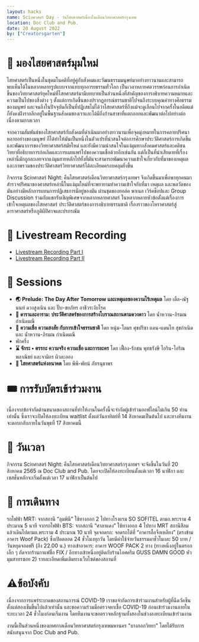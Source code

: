 ```yaml
---
layout: hacks
name: Sciยศาสตร์ Day - วันไสยศาสตร์เนื่องในเดือนวิทยาศาสตร์กรุงเทพ
location: Doc Club and Pub.
date: 20 August 2022
by: ["Creatorsgarten"]
---
```


# 🔭 มองไสยศาสตร์มุมใหม่

ไสยศาสตร์เป็นหนึ่งในชุดมโนคติที่อยู่คู่กับสังคมและวัฒนธรรมมนุษย์มาอย่างยาวนานและสามารถพบเห็นได้ในหลากหลายรูปแบบจากแทบทุกอารยธรรมทั่วโลก เป็นเวลาหลายศตวรรษก่อนการกำเนิดขึ้นของวิทยาศาสตร์ยุคใหม่ที่ไสยศาสตร์มามีบทบาทเป็นส่วนหนึ่งที่สำคัญของการอธิบายความหมายและความเป็นไปของสิ่งต่าง ๆ ตั้งแต่การเกิดขึ้นของปรากฏการณ์ธรรมชาติไปจนถึงระบบคุณค่าทางศีลธรรมของมนุษย์ และจนถึงในปัจจุบันก็เป็นที่ปฏิเสธไม่ได้ว่าไสยศาสตร์ที่ถึงแม้จะดูเลือนไปจากครั้งในอดีตแต่ก็ยังคงฝังรากลึกอยู่ในพื้นฐานสังคมของเราและได้มีกิ่งก้านสาขาที่แตกออกและพัฒนาต่อไปอย่างต่อเนื่องตามกาลเวลา

จากความสัมพันธ์ของไสยศาสตร์กับสังคมที่ดำเนินมาอย่างยาวนานเพื่อจุดมุ่งหมายในการคลายปริศนาหลายอย่างของมนุษย์ ก็ได้ทำให้มันเป็นหนึ่งในตัวแปรที่น่าสนใจต่อการศึกษาประวัติศาสตร์การเกิดขึ้นและพัฒนาการของวิทยาศาสตร์สมัยใหม่ และยังมีความน่าสนใจในแง่มุมทางสังคมศาสตร์และคติชนวิทยาที่อธิบายการก่อเกิดและการเผยแพร่ไปของความเชื่อด้วยอีกเช่นกัน แต่ก็เป็นที่น่าเสียดายที่เรื่องเหล่านี้มักถูกละเลยจากแง่มุมสายหลักไปทั้งที่มันจะสามารถพัฒนาความเข้าใจเกี่ยวกับที่มาของเหตุผลและภาพรวมของประวัติศาสตร์วิทยาศาสตร์ได้ละเอียดครอบคลุมยิ่งขึ้น

กิจกรรม Sciยศาสตร์ Night: คืนไสยศาสตร์เดือนวิทยาศาสตร์กรุงเทพฯ จึงเกิดขึ้นมาเพื่อพาทุกคนมาสำรวจปริศนาของศาสตร์เหล่านี้ในแง่มุมใหม่ที่จะพยายามทำความเข้าใจกับที่มา เหตุผล และพลวัตของมันอย่างมีหลักการแทนการปฏิเสธการมีอยู่ของมัน ผ่านชุดของทอล์ค พาเนล เวิร์คช็อปและ Group Discussion ร่วมกับแขกรับเชิญพิเศษจากหลากหลายศาสตร์ ในหลากหลายหัวข้อตั้งแต่เรื่องการเข้าใจเหตุผลของไสยศาสตร์ ประวัติศาสตร์ของการอธิบายธรรมชาติ เรื่องราวของโหราศาสตร์สู่ดาราศาสตร์​ หรือภูติผีปิศาจและปรกรณัม

# 🎥 Livestream Recording
- [Livestream Recording Part I](https://www.facebook.com/creatorsgarten/videos/443922121010071)
- [Livestream Recording Part II](https://www.facebook.com/creatorsgarten/videos/599121464923486)

# 🎤 Sessions
- **🌏 Prelude: The Day After Tomorrow และเหตุผลของความไร้เหตุผล** โดย เติ้ล-ณัฐนนท์ ดวงสูงเนิน และ ปั๊บ-ชยภัทร อาชีวระงับโรค
- **💫 ดาราและอาราม: ประวัติศาสตร์ของการสร้างโบราณสถานตามดวงดาว** โดย น้ำหวาน-ภิรมณ กำเนิดมณี
- **🔮 ความเชื่อ ความสงสัย กับการเข้าใจธรรมชาติ** โดย หนุ่ม-โตมร ศุขปรีชา แดน-แดนไท สุขกำเนิด และ น้ำหวาน-ภิรมณ กำเนิดมณี
- พักครึ่ง
- **⌛️ จักระ • ตรรกะ ความจริง ความเชื่อ และการละคร** โดย เฟื้อง-รักชน พุทธรังษี ไอริน-ไอริณ พลาณิชย์ และจามิกร ผิวละออง
- **👾 ไสยศาสตร์แห่งอนาคต** โดย พีพี-พัทน์ ภัทรนุธาพร

# 🎟 การรับบัตรเข้าร่วมงาน

เนื่องจากข้อจำกัดด้านขนาดของสถานที่ทำให้งานในครั้งนี้จะจำกัดผู้เข้าร่วมออฟไลน์ไม่เกิน 50 ท่านเท่านั้น ซึ่งเราจะเปิดให้ลงทะเบียน waitlist ตั้งแต่วันอาทิตย์ที่ 14 สิงหาคมเป็นต้นไป และทางทีมงานจะตอบกลับภายในวันพุธที่ 17 สิงหาคมนี้

# 📅 วันเวลา

กิจกรรม Sciยศาสตร์ Night: คืนไสยศาสตร์เดือนวิทยาศาสตร์กรุงเทพฯ จะจัดขึ้นในวันที่ 20 สิงหาคม 2565 ณ Doc Club and Pub. โดยจะเปิดให้ลงทะเบียนตั้งแต่เวลา 16 นาฬิกา และเซสชั่นหลักจะเริ่มตั้งแต่เวลา 17 นาฬิกาเป็นต้นไป

# 🚊 การเดินทาง

รถไฟฟ้า MRT: จากสถานี “ลุมพินี” ใช้ทางออก 2 ไปทางโรงแรม SO SOFITEL ตามถ.พระราม 4 ประมาณ 5 นาที
จากรถไฟฟ้า BTS​: จากสถานี “ศาลาแดง” ใช้ทางออก 4 ไปทาง MRT สถานีสีลม แล้วเดินไปตามถ.พระราม 4 ประมาณ 10 นาที
จุดจอดรถ: จอดรถได้ที่ “อาคารอื้อจือเหลียง” (ตรงข้ามอาคาร Woof Pack) ซึ่งเปิดตลอด 24 ชั่วโมงทุกวัน โดยมีค่าใช้จ่ายวันธรรมดาชั่วโมงละ 50 บาท / วันหยุดจอดฟรี (ถึง 22.00 น.)
ทางเข้าอาคาร: อาคาร WOOF PACK 2 ทาง (ทางหนึ่งอยู่ในตรอกเล็ก ๆ ถัดจากร้านกาแฟชื่อ FIX / อีกทางเข้าหนึ่งอยู่ติดกับร้านไอศครีม GUSS DAMN GOOD หัวมุมสาทรซอย 2)
รายละเอียดเพิ่มเติมทางเว็บไซต์ของสถานที่

# ⚠️ข้อบังคับ

เนื่องจากการแพร่ระบาดของสถานการณ์ COVID-19 เราขอจำกัดการเข้าร่วมงานสำหรับผู้ที่ฉีดวัคซีนตั้งแต่สองเข็มขึ้นไปแล้วเท่านั้น และขอความร่วมมือตรวจหาเชื้อ COVID-19 ก่อนเข้าร่วมงานภายในระยะเวลา 24 ชั่วโมงก่อนเริ่มงาน โดยทีมงานจะขอตรวจหลักฐานทั้งสองในช่วงลงทะเบียนเข้าร่วมงาน

งานนี้เป็นส่วนหนึ่งของเทศกาลเดือนวิทยาศาสตร์กรุงเทพมหานคร "บางกอกวิทยา" โดยได้รับการสนับสนุนจาก Doc Club and Pub.
